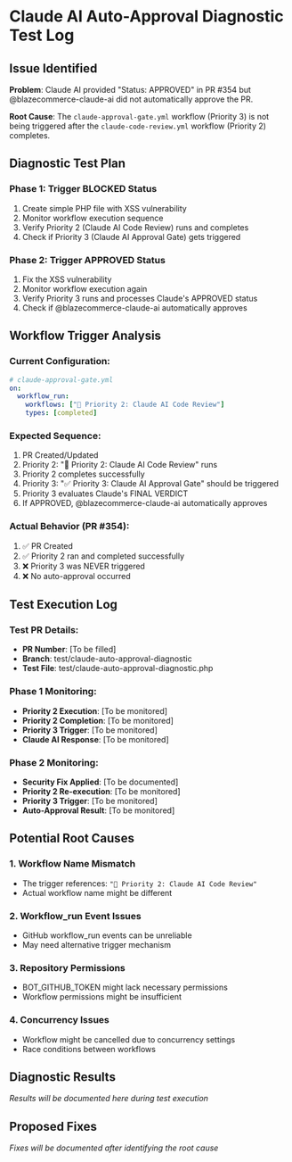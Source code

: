 # Claude AI Auto-Approval Diagnostic Test Log

## Issue Identified

**Problem**: Claude AI provided "Status: APPROVED" in PR #354 but @blazecommerce-claude-ai did not automatically approve the PR.

**Root Cause**: The `claude-approval-gate.yml` workflow (Priority 3) is not being triggered after the `claude-code-review.yml` workflow (Priority 2) completes.

## Diagnostic Test Plan

### Phase 1: Trigger BLOCKED Status
1. Create simple PHP file with XSS vulnerability
2. Monitor workflow execution sequence
3. Verify Priority 2 (Claude AI Code Review) runs and completes
4. Check if Priority 3 (Claude AI Approval Gate) gets triggered

### Phase 2: Trigger APPROVED Status  
1. Fix the XSS vulnerability
2. Monitor workflow execution again
3. Verify Priority 3 runs and processes Claude's APPROVED status
4. Check if @blazecommerce-claude-ai automatically approves

## Workflow Trigger Analysis

### Current Configuration:
```yaml
# claude-approval-gate.yml
on:
  workflow_run:
    workflows: ["🤖 Priority 2: Claude AI Code Review"]
    types: [completed]
```

### Expected Sequence:
1. PR Created/Updated
2. Priority 2: "🤖 Priority 2: Claude AI Code Review" runs
3. Priority 2 completes successfully
4. Priority 3: "✅ Priority 3: Claude AI Approval Gate" should be triggered
5. Priority 3 evaluates Claude's FINAL VERDICT
6. If APPROVED, @blazecommerce-claude-ai automatically approves

### Actual Behavior (PR #354):
1. ✅ PR Created
2. ✅ Priority 2 ran and completed successfully
3. ❌ Priority 3 was NEVER triggered
4. ❌ No auto-approval occurred

## Test Execution Log

### Test PR Details:
- **PR Number**: [To be filled]
- **Branch**: test/claude-auto-approval-diagnostic
- **Test File**: test/claude-auto-approval-diagnostic.php

### Phase 1 Monitoring:
- **Priority 2 Execution**: [To be monitored]
- **Priority 2 Completion**: [To be monitored]  
- **Priority 3 Trigger**: [To be monitored]
- **Claude AI Response**: [To be monitored]

### Phase 2 Monitoring:
- **Security Fix Applied**: [To be documented]
- **Priority 2 Re-execution**: [To be monitored]
- **Priority 3 Trigger**: [To be monitored]
- **Auto-Approval Result**: [To be monitored]

## Potential Root Causes

### 1. Workflow Name Mismatch
- The trigger references: `"🤖 Priority 2: Claude AI Code Review"`
- Actual workflow name might be different

### 2. Workflow_run Event Issues
- GitHub workflow_run events can be unreliable
- May need alternative trigger mechanism

### 3. Repository Permissions
- BOT_GITHUB_TOKEN might lack necessary permissions
- Workflow permissions might be insufficient

### 4. Concurrency Issues
- Workflow might be cancelled due to concurrency settings
- Race conditions between workflows

## Diagnostic Results

*Results will be documented here during test execution*

## Proposed Fixes

*Fixes will be documented after identifying the root cause*
